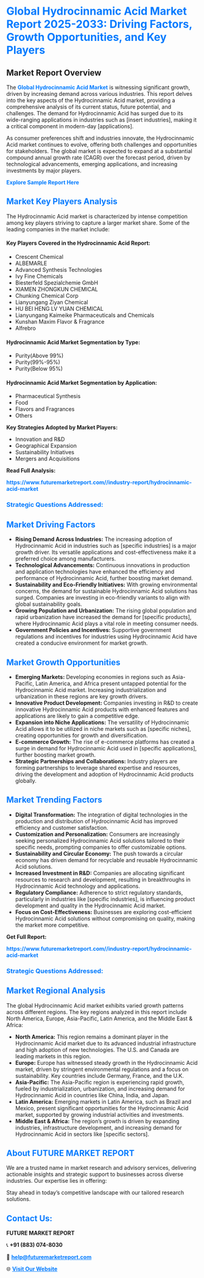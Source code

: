 <h1 style="color: #007BFF;">Global Hydrocinnamic Acid Market Report 2025-2033: Driving Factors, Growth Opportunities, and Key Players</h1>

<section id="overview">
<h2>Market Report Overview</h2>
<p>The <a href="https://www.futuremarketreport.com//industry-report/hydrocinnamic-acid-market" style="color: #007BFF; text-decoration: none;"><strong>Global Hydrocinnamic Acid Market</strong></a> is witnessing significant growth, driven by increasing demand across various industries. This report delves into the key aspects of the Hydrocinnamic Acid market, providing a comprehensive analysis of its current status, future potential, and challenges. The demand for Hydrocinnamic Acid has surged due to its wide-ranging applications in industries such as [insert industries], making it a critical component in modern-day [applications].</p>
<p>As consumer preferences shift and industries innovate, the Hydrocinnamic Acid market continues to evolve, offering both challenges and opportunities for stakeholders. The global market is expected to expand at a substantial compound annual growth rate (CAGR) over the forecast period, driven by technological advancements, emerging applications, and increasing investments by major players.</p>
</section>

<section id="overview">
<p><a href="https://www.futuremarketreport.com//request-sample/reportId=52040" style="color: #007BFF; text-decoration: none;"><strong>Explore Sample Report Here</strong></a></p>
</section>

<section id="key-players">
<h2 style="color: #007BFF;">Market Key Players Analysis</h2>
<p>The Hydrocinnamic Acid market is characterized by intense competition among key players striving to capture a larger market share. Some of the leading companies in the market include:</p>
<h4>Key Players Covered in the Hydrocinnamic Acid Report:</h4>
<ul><li>Crescent Chemical</li><li>ALBEMARLE</li><li>Advanced Synthesis Technologies</li><li>Ivy Fine Chemicals</li><li>Biesterfeld Spezialchemie GmbH</li><li>XIAMEN ZHONGKUN CHEMICAL</li><li>Chunking Chemical Corp</li><li>Lianyungang Ziyan Chemical</li><li>HU BEI HENG LV YUAN CHEMICAL</li><li>Lianyungang Kaimeike Pharmaceuticals and Chemicals</li><li>Kunshan Maxim Flavor &amp; Fragrance</li><li>Alfrebro</li></ul>
<h4>Hydrocinnamic Acid Market Segmentation by Type:</h4>
<ul><li>Purity(Above 99%)</li><li>Purity(99%-95%)</li><li>Purity(Below 95%)</li></ul>

<h4>Hydrocinnamic Acid Market Segmentation by Application:</h4>
<ul><li>Pharmaceutical Synthesis</li><li>Food</li><li>Flavors and Fragrances</li><li>Others</li></ul>
<p><strong>Key Strategies Adopted by Market Players:</strong></p>
<ul>
<li>Innovation and R&D</li>
<li>Geographical Expansion</li>
<li>Sustainability Initiatives</li>
<li>Mergers and Acquisitions</li>
</ul>
</section>

<section>
<p><strong>Read Full Analysis: </strong></p><a href="https://www.futuremarketreport.com//industry-report/hydrocinnamic-acid-market" style="color: #007BFF; text-decoration: none;"><strong>https://www.futuremarketreport.com//industry-report/hydrocinnamic-acid-market</strong></a>
<h3 style="color: #007BFF;">Strategic Questions Addressed:</h3>
</section>

<section id="driving-factors">
<h2 style="color: #007BFF;">Market Driving Factors</h2>
<ul>
<li><strong>Rising Demand Across Industries:</strong> The increasing adoption of Hydrocinnamic Acid in industries such as [specific industries] is a major growth driver. Its versatile applications and cost-effectiveness make it a preferred choice among manufacturers.</li>
<li><strong>Technological Advancements:</strong> Continuous innovations in production and application technologies have enhanced the efficiency and performance of Hydrocinnamic Acid, further boosting market demand.</li>
<li><strong>Sustainability and Eco-Friendly Initiatives:</strong> With growing environmental concerns, the demand for sustainable Hydrocinnamic Acid solutions has surged. Companies are investing in eco-friendly variants to align with global sustainability goals.</li>
<li><strong>Growing Population and Urbanization:</strong> The rising global population and rapid urbanization have increased the demand for [specific products], where Hydrocinnamic Acid plays a vital role in meeting consumer needs.</li>
<li><strong>Government Policies and Incentives:</strong> Supportive government regulations and incentives for industries using Hydrocinnamic Acid have created a conducive environment for market growth.</li>
</ul>
</section>

<section id="growth-opportunities">
<h2 style="color: #007BFF;">Market Growth Opportunities</h2>
<ul>
<li><strong>Emerging Markets:</strong> Developing economies in regions such as Asia-Pacific, Latin America, and Africa present untapped potential for the Hydrocinnamic Acid market. Increasing industrialization and urbanization in these regions are key growth drivers.</li>
<li><strong>Innovative Product Development:</strong> Companies investing in R&D to create innovative Hydrocinnamic Acid products with enhanced features and applications are likely to gain a competitive edge.</li>
<li><strong>Expansion into Niche Applications:</strong> The versatility of Hydrocinnamic Acid allows it to be utilized in niche markets such as [specific niches], creating opportunities for growth and diversification.</li>
<li><strong>E-commerce Growth:</strong> The rise of e-commerce platforms has created a surge in demand for Hydrocinnamic Acid used in [specific applications], further boosting market growth.</li>
<li><strong>Strategic Partnerships and Collaborations:</strong> Industry players are forming partnerships to leverage shared expertise and resources, driving the development and adoption of Hydrocinnamic Acid products globally.</li>
</ul>
</section>

<section id="trending-factors">
<h2 style="color: #007BFF;">Market Trending Factors</h2>
<ul>
<li><strong>Digital Transformation:</strong> The integration of digital technologies in the production and distribution of Hydrocinnamic Acid has improved efficiency and customer satisfaction.</li>
<li><strong>Customization and Personalization:</strong> Consumers are increasingly seeking personalized Hydrocinnamic Acid solutions tailored to their specific needs, prompting companies to offer customizable options.</li>
<li><strong>Sustainability and Circular Economy:</strong> The push towards a circular economy has driven demand for recyclable and reusable Hydrocinnamic Acid solutions.</li>
<li><strong>Increased Investment in R&D:</strong> Companies are allocating significant resources to research and development, resulting in breakthroughs in Hydrocinnamic Acid technology and applications.</li>
<li><strong>Regulatory Compliance:</strong> Adherence to strict regulatory standards, particularly in industries like [specific industries], is influencing product development and quality in the Hydrocinnamic Acid market.</li>
<li><strong>Focus on Cost-Effectiveness:</strong> Businesses are exploring cost-efficient Hydrocinnamic Acid solutions without compromising on quality, making the market more competitive.</li>
</ul>
</section>

<section>
<p><strong>Get Full Report: </strong></p><a href="https://www.futuremarketreport.com//industry-report/hydrocinnamic-acid-market" style="color: #007BFF; text-decoration: none;"><strong>https://www.futuremarketreport.com//industry-report/hydrocinnamic-acid-market</strong></a>
<h3 style="color: #007BFF;">Strategic Questions Addressed:</h3>
</section>


<section id="regional-analysis">
<h2 style="color: #007BFF;">Market Regional Analysis</h2>
<p>The global Hydrocinnamic Acid market exhibits varied growth patterns across different regions. The key regions analyzed in this report include North America, Europe, Asia-Pacific, Latin America, and the Middle East & Africa:</p>
<ul>
<li><strong>North America:</strong> This region remains a dominant player in the Hydrocinnamic Acid market due to its advanced industrial infrastructure and high adoption of new technologies. The U.S. and Canada are leading markets in this region.</li>
<li><strong>Europe:</strong> Europe has witnessed steady growth in the Hydrocinnamic Acid market, driven by stringent environmental regulations and a focus on sustainability. Key countries include Germany, France, and the U.K.</li>
<li><strong>Asia-Pacific:</strong> The Asia-Pacific region is experiencing rapid growth, fueled by industrialization, urbanization, and increasing demand for Hydrocinnamic Acid in countries like China, India, and Japan.</li>
<li><strong>Latin America:</strong> Emerging markets in Latin America, such as Brazil and Mexico, present significant opportunities for the Hydrocinnamic Acid market, supported by growing industrial activities and investments.</li>
<li><strong>Middle East & Africa:</strong> The region’s growth is driven by expanding industries, infrastructure development, and increasing demand for Hydrocinnamic Acid in sectors like [specific sectors].</li>
</ul>
</section>

<footer>
<h2 style="color: #007BFF;">About FUTURE MARKET REPORT</h2>
<p>We are a trusted name in market research and advisory services, delivering actionable insights and strategic support to businesses across diverse industries. Our expertise lies in offering:</p>

<p>Stay ahead in today’s competitive landscape with our tailored research solutions.</p>

<h2 style="color: #007BFF;">Contact Us:</h2>
<p><strong>FUTURE MARKET REPORT</strong></p>
<p>📞 <strong>+91 (883) 074-8030</strong></p>
<p>📧 <strong><a href="mailto:help@futuremarketreport.com" style="color: #007BFF;">help@futuremarketreport.com</a></strong></p>
<p>🌐 <strong><a href="https://www.futuremarketreport.com/" style="color: #007BFF;">Visit Our Website</a></strong></p>
</footer>